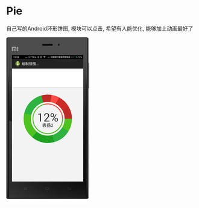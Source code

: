 # Pie
自己写的Android环形饼图, 模块可以点击, 希望有人能优化, 能够加上动画最好了

![image](https://github.com/p564825336/Pie/raw/master/Pie/test_pie.png)
